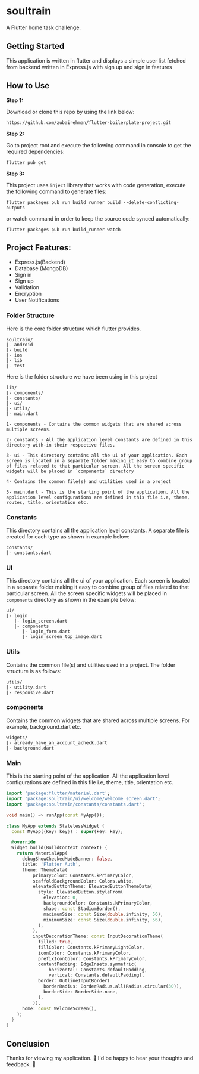 # soultrain

A Flutter home task challenge.

## Getting Started

This application is written in flutter and displays a simple user list fetched from backend written in Express.js with sign up and sign in features

## How to Use

**Step 1:**

Download or clone this repo by using the link below:

```
https://github.com/zubairehman/flutter-boilerplate-project.git
```

**Step 2:**

Go to project root and execute the following command in console to get the required dependencies:

```
flutter pub get
```

**Step 3:**

This project uses `inject` library that works with code generation, execute the following command to generate files:

```
flutter packages pub run build_runner build --delete-conflicting-outputs
```

or watch command in order to keep the source code synced automatically:

```
flutter packages pub run build_runner watch
```

## Project Features:

- Express.js(Backend)
- Database (MongoDB)
- Sign in
- Sign up
- Validation
- Encryption
- User Notifications

### Folder Structure

Here is the core folder structure which flutter provides.

```
soultrain/
|- android
|- build
|- ios
|- lib
|- test
```

Here is the folder structure we have been using in this project

```
lib/
|- components/
|- constants/
|- ui/
|- utils/
|- main.dart
```

```
1- components - Contains the common widgets that are shared across multiple screens.

2- constants - All the application level constants are defined in this directory with-in their respective files.

3- ui - This directory contains all the ui of your application. Each screen is located in a separate folder making it easy to combine group of files related to that particular screen. All the screen specific widgets will be placed in `components` directory

4- Contains the common file(s) and utilities used in a project

5- main.dart - This is the starting point of the application. All the application level configurations are defined in this file i.e, theme, routes, title, orientation etc.
```

### Constants

This directory contains all the application level constants. A separate file is created for each type as shown in example below:

```
constants/
|- constants.dart
```

### UI

This directory contains all the ui of your application. Each screen is located in a separate folder making it easy to combine group of files related to that particular screen. All the screen specific widgets will be placed in `components` directory as shown in the example below:

```
ui/
|- login
   |- login_screen.dart
   |- components
      |- login_form.dart
      |- login_screen_top_image.dart
```

### Utils

Contains the common file(s) and utilities used in a project. The folder structure is as follows:

```
utils/
|- utility.dart
|- responsive.dart
```

### components

Contains the common widgets that are shared across multiple screens. For example, background.dart etc.

```
widgets/
|- already_have_an_account_acheck.dart
|- background.dart
```

### Main

This is the starting point of the application. All the application level configurations are defined in this file i.e, theme, title, orientation etc.

```dart
import 'package:flutter/material.dart';
import 'package:soultrain/ui/welcome/welcome_screen.dart';
import 'package:soultrain/constants/constants.dart';

void main() => runApp(const MyApp());

class MyApp extends StatelessWidget {
  const MyApp({Key? key}) : super(key: key);

  @override
  Widget build(BuildContext context) {
    return MaterialApp(
      debugShowCheckedModeBanner: false,
      title: 'Flutter Auth',
      theme: ThemeData(
          primaryColor: Constants.kPrimaryColor,
          scaffoldBackgroundColor: Colors.white,
          elevatedButtonTheme: ElevatedButtonThemeData(
            style: ElevatedButton.styleFrom(
              elevation: 0,
              backgroundColor: Constants.kPrimaryColor,
              shape: const StadiumBorder(),
              maximumSize: const Size(double.infinity, 56),
              minimumSize: const Size(double.infinity, 56),
            ),
          ),
          inputDecorationTheme: const InputDecorationTheme(
            filled: true,
            fillColor: Constants.kPrimaryLightColor,
            iconColor: Constants.kPrimaryColor,
            prefixIconColor: Constants.kPrimaryColor,
            contentPadding: EdgeInsets.symmetric(
                horizontal: Constants.defaultPadding,
                vertical: Constants.defaultPadding),
            border: OutlineInputBorder(
              borderRadius: BorderRadius.all(Radius.circular(30)),
              borderSide: BorderSide.none,
            ),
          )),
      home: const WelcomeScreen(),
    );
  }
}

```

## Conclusion

Thanks for viewing my application. 🙏
I'd be happy to hear your thoughts and feedback. 🙂
